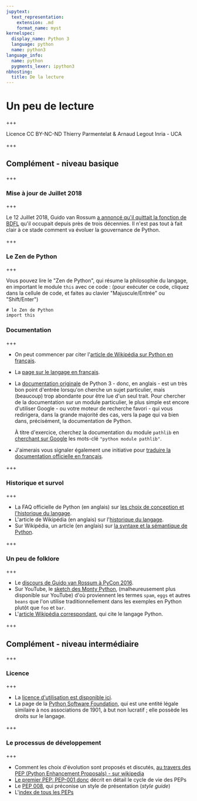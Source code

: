 ```yaml
---
jupytext:
  text_representation:
    extension: .md
    format_name: myst
kernelspec:
  display_name: Python 3
  language: python
  name: python3
language_info:
  name: python
  pygments_lexer: ipython3
nbhosting:
  title: De la lecture
---
```


# Un peu de lecture

+++

<div class="licence">
<span>Licence CC BY-NC-ND</span>
<span>Thierry Parmentelat &amp; Arnaud Legout</span>
<span>Inria - UCA</span>
</div>

+++

## Complément - niveau basique

+++

### Mise à jour de Juillet 2018

+++

Le 12 Juillet 2018, Guido van Rossum [a annoncé qu'il quittait la fonction de BDFL](https://lwn.net/Articles/759654/) qu'il occupait depuis près de trois décennies. Il n'est pas tout à fait clair à ce stade comment va évoluer la gouvernance de Python.

+++

### Le Zen de Python

+++

Vous pouvez lire le "Zen de Python", qui résume la philosophie du langage, en important le module `this` avec ce code&nbsp;: (pour exécuter ce code, cliquez dans la cellule de code, et faites au clavier "Majuscule/Entrée" ou "Shift/Enter")

```{code-cell} ipython3
# le Zen de Python
import this
```

### Documentation

+++

* On peut commencer par citer l'[article de Wikipédia sur Python en français](http://fr.wikipedia.org/wiki/Python_%28langage%29).
* La [page sur le langage en français](https://wiki.python.org/moin/FrenchLanguage).
* La [documentation originale](https://docs.python.org/3/) de Python 3 - donc, en anglais - est un très bon point d'entrée lorsqu'on cherche un sujet particulier, mais (beaucoup) trop abondante pour être lue d'un seul trait. Pour chercher de la documentation sur un module particulier, le plus simple est encore d'utiliser Google - ou votre moteur de recherche favori - qui vous redirigera, dans la grande majorité des cas, vers la page qui va bien dans, précisément, la documentation de Python.

  À titre d'exercice, cherchez la documentation du module `pathlib` en [cherchant sur Google](https://www.google.fr/search?q=python+module+pathlib) les mots-clé `"python module pathlib"`.

* J'aimerais vous signaler également une initiative pour [traduire la documentation officielle en français](https://docs.python.org/fr/3/).

+++

### Historique et survol

+++

* La FAQ officielle de Python (en anglais) sur [les choix de conception et l'historique du langage](https://docs.python.org/3/faq/design.html).
* L'article de Wikipédia (en anglais) sur l'[historique du langage](http://en.wikipedia.org/wiki/History_of_Python).
* Sur Wikipédia, un article (en anglais) sur [la syntaxe et la sémantique de Python](http://en.wikipedia.org/wiki/Python_syntax_and_semantics).

+++

### Un peu de folklore

+++

* Le [discours de Guido van Rossum à PyCon 2016](https://www.youtube.com/watch?v=YgtL4S7Hrwo).
* Sur YouTube, le [sketch des Monty Python](https://www.truestories.fr/1325-L_origine_du_mot_Spam), (malheureusement plus disponible sur YouTube) d'où proviennent les termes `spam`, `eggs` et autres `beans` que l'on utilise traditionnellement dans les exemples en Python plutôt que `foo` et `bar`.
* L'[article Wikipédia correspondant](http://en.wikipedia.org/wiki/Spam_%28Monty_Python%29), qui cite le langage Python.

+++

## Complément - niveau intermédiaire

+++

### Licence

+++

* La [licence d'utilisation est disponible ici](https://docs.python.org/3/license.html).
* La page de la [Python Software Foundation](https://www.python.org/psf/), qui est une entité légale similaire à nos associations de 1901, à but non lucratif&nbsp;; elle possède les droits sur le langage.

+++

### Le processus de développement

+++

* Comment les choix d'évolution sont proposés et discutés, [au travers des PEP (Python Enhancement Proposals) - sur wikipedia](http://en.wikipedia.org/wiki/Python_%28programming_language%29#Development)
* [Le premier PEP: PEP-001 donc](http://legacy.python.org/dev/peps/pep-0001/) décrit en détail le cycle de vie des PEPs
* Le [PEP 008](http://legacy.python.org/dev/peps/pep-0008), qui préconise un style de présentation (*style guide*)
* L'[index de tous les PEPs](http://legacy.python.org/dev/peps/)
